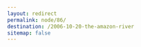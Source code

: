 ```yaml
---
layout: redirect
permalink: node/86/
destination: /2006-10-20-the-amazon-river
sitemap: false
---
```

